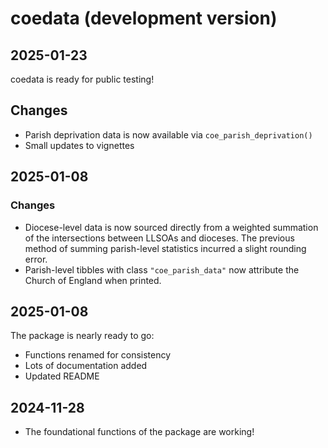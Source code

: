 # coedata (development version)

## 2025-01-23

coedata is ready for public testing!

## Changes

* Parish deprivation data is now available via `coe_parish_deprivation()`
* Small updates to vignettes

## 2025-01-08

### Changes

* Diocese-level data is now sourced directly from a weighted summation of the intersections between LLSOAs and dioceses. The previous method of summing parish-level statistics incurred a slight rounding error.
* Parish-level tibbles with class `"coe_parish_data"` now attribute the Church of England when printed.

## 2025-01-08

The package is nearly ready to go:

* Functions renamed for consistency
* Lots of documentation added
* Updated README

## 2024-11-28

* The foundational functions of the package are working!
